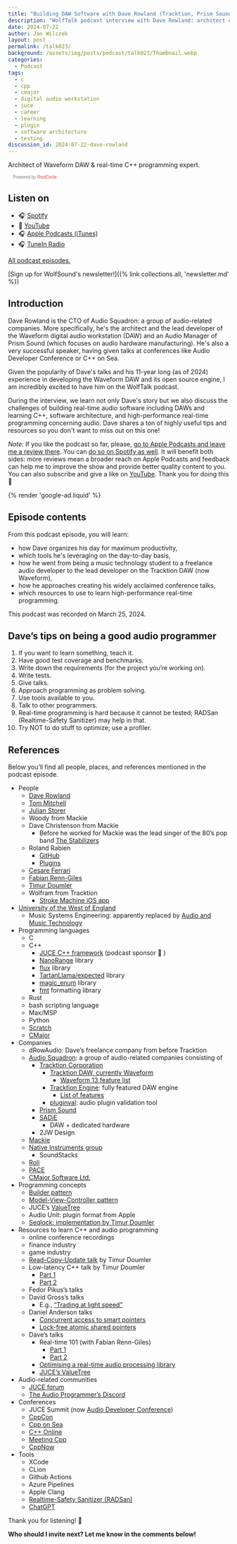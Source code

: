 ```yaml
---
title: "Building DAW Software with Dave Rowland (Tracktion, Prism Sound) | WolfTalk #023"
description: "WolfTalk podcast interview with Dave Rowland: architect of the Waveform DAW and senior audio C++ programmer."
date: 2024-07-22
author: Jan Wilczek
layout: post
permalink: /talk023/
background: /assets/img/posts/podcast/talk023/Thumbnail.webp
categories:
  - Podcast
tags:
  - c
  - cpp
  - cmajor
  - digital audio workstation
  - juce
  - career
  - learning
  - plugin
  - software architecture
  - testing
discussion_id: 2024-07-22-dave-rowland
---
```

Architect of Waveform DAW & real-time C++ programming expert.

<script async defer onload="redcircleIframe();" src="https://api.podcache.net/embedded-player/sh/bf40a1d2-7e41-4ddb-8c3a-ed82394723ba/ep/acf8e644-e9cb-4511-90c3-7fcb6e92a606"></script> <div class="redcirclePlayer-acf8e644-e9cb-4511-90c3-7fcb6e92a606"></div> <style> .redcircle-link:link { color: #ea404d; text-decoration: none; } .redcircle-link:hover { color: #ea404d; } .redcircle-link:active { color: #ea404d; } .redcircle-link:visited { color: #ea404d; } </style>
<p style="margin-top:3px;margin-left:11px;font-family: sans-serif;font-size: 10px; color: gray;">Powered by <a class="redcircle-link" href="https://redcircle.com?utm_source=rc_embedded_player&utm_medium=web&utm_campaign=embedded_v1">RedCircle</a></p>

## Listen on

* 🎧 [Spotify](https://open.spotify.com/episode/16J1S3poIFclIAfUAmD9mb?si=7OBl92-ORYeCdDJncx9BWw)
* 🎥 [YouTube](https://youtu.be/x3-BIT-1yv8)
* 🎧 [Apple Podcasts (iTunes)](https://podcasts.apple.com/us/podcast/building-daw-software-with-dave-rowland-tracktion/id1595913701?i=1000662958374)
* 🎧 [TuneIn Radio](http://tun.in/tBYccT)

[All podcast episodes.](/podcast)

[Sign up for WolfSound's newsletter!]({% link collections.all, 'newsletter.md' %})

## Introduction

Dave Rowland is the CTO of Audio Squadron: a group of audio-related companies. More specifically, he's the architect and the lead developer of the Waveform digital audio workstation (DAW) and an Audio Manager of Prism Sound (which focuses on audio hardware manufacturing). He's also a very successful speaker, having given talks at conferences like Audio Developer Conference or C++ on Sea.

Given the popularity of Dave's talks and his 11-year long (as of 2024) experience in developing the Waveform DAW and its open source engine, I am incredibly excited to have him on the WolfTalk podcast.

During the interview, we learn not only Dave's story but we also discuss the challenges of building real-time audio software including DAWs and learning C++, software architecture, and high-performance real-time programming concerning audio. Dave shares a ton of highly useful tips and resources so you don't want to miss out on this one!

*Note:* If you like the podcast so far, please, [go to Apple Podcasts and leave me a review there](https://podcasts.apple.com/us/podcast/wolftalk-podcast-about-audio-programming-people-careers/id1595913701). You can [do so on Spotify as well](https://open.spotify.com/show/5xc7EJiH9shG6zdSC5ejyw?si=eb35597e60a54e70). It will benefit both sides: more reviews mean a broader reach on Apple Podcasts and feedback can help me to improve the show and provide better quality content to you. You can also subscribe and give a like on [YouTube](https://youtube.com/c/WolfSoundAudio). Thank you for doing this 🙏

{% render 'google-ad.liquid' %}

## Episode contents

From this podcast episode, you will learn:

* how Dave organizes his day for maximum productivity,
* which tools he's leveraging on the day-to-day basis,
* how he went from being a music technology student to a freelance audio developer to the lead developer on the Tracktion DAW (now Waveform),
* how he approaches creating his widely acclaimed conference talks,
* which resources to use to learn high-performance real-time programming.

This podcast was recorded on March 25, 2024.

## Dave’s tips on being a good audio programmer

1. If you want to learn something, teach it.
2. Have good test coverage and benchmarks.
3. Write down the requirements (for the project you’re working on).
4. Write tests.
5. Give talks.
6. Approach programming as problem solving.
7. Use tools available to you.
8. Talk to other programmers.
9. Real-time programming is hard because it cannot be tested; RADSan (Realtime-Safety Sanitizer) may help in that.
10. Try NOT to do stuff to optimize; use a profiler.

## References

Below you’ll find all people, places, and references mentioned in the podcast episode.

- People
    - [Dave Rowland](https://www.linkedin.com/in/david-rowland-478a22112/)
    - [Tom Mitchell](https://www.linkedin.com/in/thomas-mitchell-72172013/)
    - [Julian Storer](https://www.linkedin.com/in/julian-storer-2412b194/)
    - Woody from Mackie
    - Dave Christenson from Mackie
        - Before he worked for Mackie was the lead singer of the 80’s pop band [The Stabilizers](https://en.wikipedia.org/wiki/Stabilizers_(band))
    - Roland Rabien
        - [GitHub](https://github.com/FigBug/)
        - [Plugins](https://socalabs.com/)
    - [Cesare Ferrari](https://www.linkedin.com/in/cesareferrari/)
    - [Fabian Renn-Giles](https://www.linkedin.com/in/fabian-r-8392bb90/)
    - [Timur Doumler](https://timur.audio/about)
    - Wolfram from Tracktion
        - [Stroke Machine iOS app](https://www.kvraudio.com/product/stroke-machine-by-franke-music)
- [University of the West of England](https://www.uwe.ac.uk/)
    - Music Systems Engineering: apparently replaced by [Audio and Music Technology](https://courses.uwe.ac.uk/J932/audio-and-music-technology)
- Programming languages
    - C
    - C++
        - [JUCE C++ framework](https://juce.com/) (podcast sponsor 🎉 )
        - [NanoRange](https://github.com/tcbrindle/NanoRange) library
        - [flux](https://github.com/tcbrindle/flux) library
        - [TartanLlama/expected](https://github.com/TartanLlama/expected) library
        - [magic_enum](https://github.com/Neargye/magic_enum) library
        - [fmt](https://github.com/fmtlib/fmt) formatting library
    - Rust
    - bash scripting language
    - Max/MSP
    - Python
    - [Scratch](https://en.wikipedia.org/wiki/Scratch_(programming_language))
    - [CMajor](https://cmajor.dev/)
- Companies
    - dRowAudio: Dave’s freelance company from before Tracktion
    - [Audio Squadron](https://www.audiosquadron.com/): a group of audio-related companies consisting of
        - [Tracktion Corporation](https://www.tracktion.com/)
            - [Tracktion DAW, currently Waveform](https://www.tracktion.com/products/waveform-pro)
                - [Waveform 13 feature list](https://www.tracktion.com/products/waveform-pro-features)
            - [Tracktion Engine](https://github.com/Tracktion/tracktion_engine): fully featured DAW engine
                - [List of features](https://github.com/Tracktion/tracktion_engine/blob/develop/FEATURES.md)
            - [pluginval](https://github.com/Tracktion/pluginval): audio plugin validation tool
        - [Prism Sound](https://www.prismsound.com/)
        - [SADiE](https://www.sadie.com/sadie_home.php)
            - DAW + dedicated hardware
        - 2JW Design
    - [Mackie](https://mackie.com/)
    - [Native Instruments group](https://www.native-instruments.com/en/)
        - SoundStacks
    - [Roli](https://roli.com/)
    - [PACE](https://paceap.com/)
    - [CMajor Software Ltd.](https://cmajor.dev/)
- Programming concepts
    - [Builder pattern](https://en.wikipedia.org/wiki/Builder_pattern)
    - [Model-View-Controller pattern](https://en.wikipedia.org/wiki/Model%E2%80%93view%E2%80%93controller)
    - JUCE’s [ValueTree](https://docs.juce.com/master/classValueTree.html)
    - Audio Unit: plugin format from Apple
    - [Seqlock: implementation by Timur Doumler](https://github.com/crill-dev/crill/blob/main/include/crill/seqlock_object.h)
- Resources to learn C++ and audio programming
    - online conference recordings
    - finance industry
    - game industry
    - [Read-Copy-Update talk](https://youtu.be/7fKxIZOyBCE?si=gGt4LA34ZcOKPOyz) by Timur Doumler
    - Low-latency C++ talk by Timur Doumler
        - [Part 1](https://youtu.be/EzmNeAhWqVs?si=xHUh5yOI8txS9IA8)
        - [Part 2](https://youtu.be/5uIsadq-nyk?si=30USxfgTIN9zOZb8)
    - Fedor Pikus’s talks
    - David Gross’s talks
        - E.g., [“Trading at light speed”](https://youtu.be/8uAW5FQtcvE?si=sGJHyg8ntgWIcpRY)
    - Daniel Anderson talks
        - [Concurrent access to smart pointers](https://youtu.be/OS7Asaa6zmY?si=GC-SXIcQmCs17A95)
        - [Lock-free atomic shared pointers](https://youtu.be/lNPZV9Iqo3U?si=PWpHUKcyw9S-7Qvc)
    - Dave’s talks
        - Real-time 101 (with Fabian Renn-Giles)
            - [Part 1](https://youtu.be/Q0vrQFyAdWI?si=JIq5ux_pcbgsGNOn)
            - [Part 2](https://youtu.be/PoZAo2Vikbo?si=uQP7m-GCktsdkngf)
        - [Optimising a real-time audio processing library](https://youtu.be/FpymA7NLNDs?si=FFQbZpo9IPr-gHoJ)
        - [JUCE’s ValueTree](https://youtu.be/3IaMjH5lBEY?si=WnUtP5jUacEWNpKS)
- Audio-related communities
    - [JUCE forum](https://forum.juce.com/)
    - [The Audio Programmer’s Discord](https://www.theaudioprogrammer.com/discord)
- Conferences
    - JUCE Summit (now [Audio Developer Conference](https://audio.dev/))
    - [CppCon](https://www.youtube.com/@CppCon)
    - [Cpp on Sea](https://www.youtube.com/@cpponsea)
    - [C++ Online](https://www.youtube.com/@CppOnline)
    - [Meeting Cpp](https://www.youtube.com/@MeetingCPP)
    - [CppNow](https://www.youtube.com/@BoostCon)
- Tools
    - XCode
    - CLion
    - Github Actions
    - Azure Pipelines
    - Apple Clang
    - [Realtime-Safety Sanitizer (RADSan)](https://github.com/realtime-sanitizer/radsan)
    - [ChatGPT](https://openai.com/chatgpt/)

Thank you for listening! 🙏

**Who should I invite next? Let me know in the comments below!**

